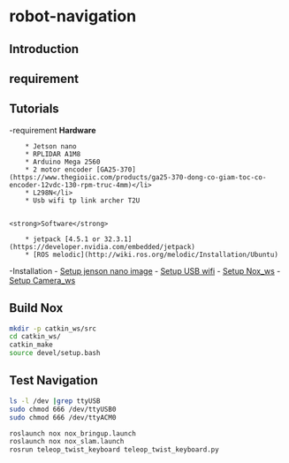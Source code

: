 # robot-navigation

## Introduction

## requirement

## Tutorials
-requirement
    <strong>Hardware</strong>

        * Jetson nano
        * RPLIDAR A1M8
        * Arduino Mega 2560
        * 2 motor encoder [GA25-370](https://www.thegioiic.com/products/ga25-370-dong-co-giam-toc-co-encoder-12vdc-130-rpm-truc-4mm)</li>
        * L298N</li>
        * Usb wifi tp link archer T2U


    <strong>Software</strong>

        * jetpack [4.5.1 or 32.3.1](https://developer.nvidia.com/embedded/jetpack)
        * [ROS melodic](http://wiki.ros.org/melodic/Installation/Ubuntu)
-Installation
    - [Setup jenson nano image](./docs/Jetson_nano_image.md)
    - [Setup USB wifi](./docs/rtl8812au.md)
    - [Setup Nox_ws](./docs/nox_ws.md)
    - [Setup Camera_ws](./docs/camera_ws.md)
## Build Nox 
```bash
mkdir -p catkin_ws/src
cd catkin_ws/
catkin_make
source devel/setup.bash
```
## Test Navigation
```bash
ls -l /dev |grep ttyUSB
sudo chmod 666 /dev/ttyUSB0
sudo chmod 666 /dev/ttyACM0

roslaunch nox nox_bringup.launch
roslaunch nox nox_slam.launch
rosrun teleop_twist_keyboard teleop_twist_keyboard.py
```
